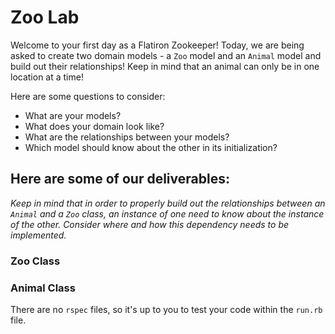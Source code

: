 # Zoo Lab

Welcome to your first day as a Flatiron Zookeeper!
Today, we are being asked to create two domain models - a `Zoo` model and an `Animal` model and build out their relationships! Keep in mind that an animal can only be in one location at a time!

Here are some questions to consider:

* What are your models?
* What does your domain look like?
* What are the relationships between your models? 
* Which model should know about the other in its initialization?

## Here are some of our deliverables:

_Keep in mind that in order to properly build out the relationships between an `Animal` and a `Zoo` class, an instance of one need to know about the instance of the other. Consider where and how this dependency needs to be implemented._

### Zoo Class
<!-- - A `zoo` should be initialized with a name and a location, which should both be passed as strings. -->
<!-- - `Zoo#location` should return the location of the zoo instance. -->
<!-- - `Zoo#name` should return the name of the zoo instance. -->
<!-- - `Zoo.all` should return an array of all the zoo instances. -->
<!-- - `Zoo#animals` should return all the animals that a specific instance of a zoo has. -->
<!-- Check if zoo is == to self -->
<!-- - `Zoo#animal_species` should return an array of all the species (as strings) of the animals in the zoo. However, if you have two dogs, it should only return one "Dog" string (aka an **unique** array). -->
<!-- - `Zoo#find_by_species` should take in an animal's species as an argument and return an array of all the animals in that zoo, which are of that species. -->
<!-- - `Zoo#animal_nicknames` should return an array of all the nicknames of animals that a specific instance of a zoo has. -->
<!-- - `Zoo.find_by_location` should take in a location as an argument and return an array of all the zoos within that location. -->

### Animal Class
<!-- - An `animal` should be instantiated with the species (e.g. "Cat", "Dog", "Rat"), a numerical weight and a nickname. Keep in mind that the animal's species and nickname should not be able to change, but its weight can. -->
<!-- - `Animal#nickname` should return the nickname of the animal. -->
<!-- - `Animal#weight` should return the weight of the animal. -->
<!-- - `Animal#species` should return the species of the animal. -->
<!-- - `Animal.all` should return an array of all the animal instances. -->
<!-- - `Animal#zoo` should return the zoo instance that the instance belongs to. -->
<!-- - `Animal.find_by_species` should take in an animal's species as an argument and return an array of all the animals, which are of that species. -->

There are no `rspec` files, so it's up to you to test your code within the `run.rb` file.
